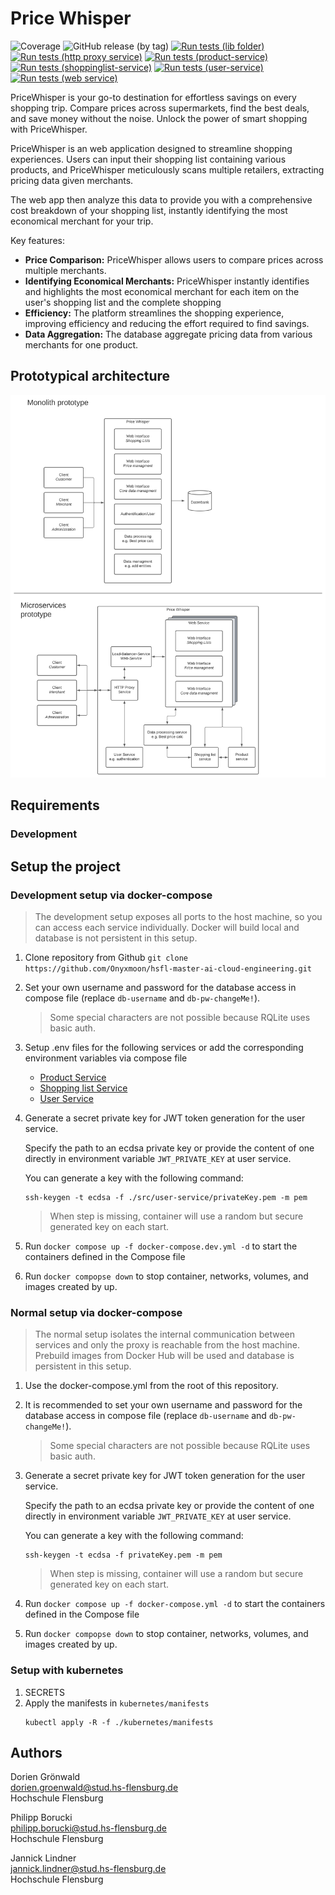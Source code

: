 # Price Whisper
![Coverage](https://img.shields.io/badge/Coverage-75.1%25-brightgreen)
![GitHub release (by tag)](https://img.shields.io/github/v/tag/onyxmoon/hsfl-master-ai-cloud-engineering.svg?sort=semver&label=Version&color=4ccc93d)
[![Run tests (lib folder)](https://github.com/Onyxmoon/hsfl-master-ai-cloud-engineering/actions/workflows/run-tests-lib-folder.yml/badge.svg)](https://github.com/Onyxmoon/hsfl-master-ai-cloud-engineering/actions/workflows/run-tests-lib-folder.yml)
[![Run tests (http proxy service)](https://github.com/Onyxmoon/hsfl-master-ai-cloud-engineering/actions/workflows/run-tests-http-proxy-service.yml/badge.svg)](https://github.com/Onyxmoon/hsfl-master-ai-cloud-engineering/actions/workflows/run-tests-http-proxy-service.yml)
[![Run tests (product-service)](https://github.com/Onyxmoon/hsfl-master-ai-cloud-engineering/actions/workflows/run-tests-product-service.yml/badge.svg)](https://github.com/Onyxmoon/hsfl-master-ai-cloud-engineering/actions/workflows/run-tests-product-service.yml)
[![Run tests (shoppinglist-service)](https://github.com/Onyxmoon/hsfl-master-ai-cloud-engineering/actions/workflows/run-tests-shoppinglist-service.yml/badge.svg)](https://github.com/Onyxmoon/hsfl-master-ai-cloud-engineering/actions/workflows/run-tests-shoppinglist-service.yml)
[![Run tests (user-service)](https://github.com/Onyxmoon/hsfl-master-ai-cloud-engineering/actions/workflows/run-tests-user-service.yml/badge.svg)](https://github.com/Onyxmoon/hsfl-master-ai-cloud-engineering/actions/workflows/run-tests-user-service.yml)
[![Run tests (web service)](https://github.com/Onyxmoon/hsfl-master-ai-cloud-engineering/actions/workflows/run-tests-web-service.yml/badge.svg)](https://github.com/Onyxmoon/hsfl-master-ai-cloud-engineering/actions/workflows/run-tests-web-service.yml)

PriceWhisper is your go-to destination for effortless savings on every shopping trip. Compare prices across supermarkets, find the best deals, and save money without the noise. Unlock the power of smart shopping with PriceWhisper.

PriceWhisper is an web application designed to streamline shopping experiences. Users can input their shopping list containing various products, and PriceWhisper meticulously scans multiple retailers, extracting pricing data given merchants.

The web app then analyze this data to provide you with a comprehensive cost breakdown of your shopping list, instantly identifying the most economical merchant for your trip. 

Key features:

- **Price Comparison:** PriceWhisper allows users to compare prices across multiple merchants.
- **Identifying Economical Merchants:** PriceWhisper instantly identifies and highlights the most economical merchant for each item on the user's shopping list and the complete shopping
- **Efficiency:** The platform streamlines the shopping experience, improving efficiency and reducing the effort required to find savings.
- **Data Aggregation:** The database aggregate pricing data from various merchants for one product.

## Prototypical architecture

![Architecture](README.assets/CE_Architecture_Prototype.svg)

## Requirements
### Development


## Setup the project
### Development setup via docker-compose
> The development setup exposes all ports to the host machine, so you can access each service individually. Docker will build local and database is not persistent in this setup.
1. Clone repository from Github `git clone https://github.com/Onyxmoon/hsfl-master-ai-cloud-engineering.git`
2. Set your own username and password for the database access in compose file (replace `db-username` and `db-pw-changeMe!`). 
   > Some special characters are not possible because RQLite uses basic auth.
3. Setup .env files for the following services or add the corresponding environment variables via compose file
   - [Product Service](src/product-service)
   - [Shopping list Service](src/shoppinglist-service)
   - [User Service](src/user-service)
4. Generate a secret private key for JWT token generation for the user service.

   Specify the path to an ecdsa private key or provide the content of one directly in environment variable `JWT_PRIVATE_KEY` at user service.

   You can generate a key with the following command:
   ```shell
   ssh-keygen -t ecdsa -f ./src/user-service/privateKey.pem -m pem
   ```
   > When step is missing, container will use a random but secure generated key on each start.
5. Run `docker compose up -f docker-compose.dev.yml -d` to start the containers defined in the Compose file
6. Run `docker compopse down` to stop container, networks, volumes, and images created by up.
### Normal setup via docker-compose
> The normal setup isolates the internal communication between services and only the proxy is reachable from the host machine. Prebuild images from Docker Hub will be used and database is persistent in this setup.
1. Use the docker-compose.yml from the root of this repository.
2. It is recommended to set your own username and password for the database access in compose file (replace `db-username` and `db-pw-changeMe!`).
   > Some special characters are not possible because RQLite uses basic auth.
3. Generate a secret private key for JWT token generation for the user service. 
  
   Specify the path to an ecdsa private key or provide the content of one directly in environment variable `JWT_PRIVATE_KEY` at user service.
   
   You can generate a key with the following command:
   ```shell
   ssh-keygen -t ecdsa -f privateKey.pem -m pem
   ```
   > When step is missing, container will use a random but secure generated key on each start.
4. Run `docker compose up -f docker-compose.yml -d` to start the containers defined in the Compose file
5. Run `docker compopse down` to stop container, networks, volumes, and images created by up.

### Setup with kubernetes
1. SECRETS
1. Apply the manifests in `kubernetes/manifests`
   ```shell
   kubectl apply -R -f ./kubernetes/manifests
   ```

## Authors

Dorien Grönwald<br>
dorien.groenwald@stud.hs-flensburg.de<br>
Hochschule Flensburg

Philipp Borucki<br>
philipp.borucki@stud.hs-flensburg.de<br>
Hochschule Flensburg

Jannick Lindner<br>
jannick.lindner@stud.hs-flensburg.de<br>
Hochschule Flensburg
